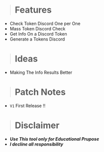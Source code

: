 > # Features

* Check Token Discord One per One
* Mass Token Discord Check
* Get Info On a Discord Token
* Generate a Tokens Discord

> # Ideas

* Making The Info Results Better


> # Patch Notes

* ```V1``` First Release !!

> # Disclaimer

* ***Use This tool only for Educational Prupose***
* ***I decline all responsibility***


